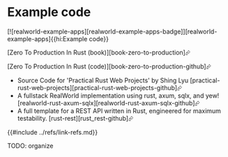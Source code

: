 # Example code

[![realworld-example-apps][realworld-example-apps-badge]][realworld-example-apps]{{hi:Example code}}

[Zero To Production In Rust (book)][book-zero-to-production]⮳

[Zero To Production In Rust (code)][book-zero-to-production-github]⮳

- Source Code for 'Practical Rust Web Projects' by Shing Lyu [practical-rust-web-projects][practical-rust-web-projects-github]⮳
- A fullstack RealWorld implementation using rust, axum, sqlx, and yew! [realworld-rust-axum-sqlx][realworld-rust-axum-sqlx-github]⮳
- A full template for a REST API written in Rust, engineered for maximum testability. [rust-rest][rust_rest-github]⮳

{{#include ../refs/link-refs.md}}
<div class="hidden">
TODO: organize
</div>
